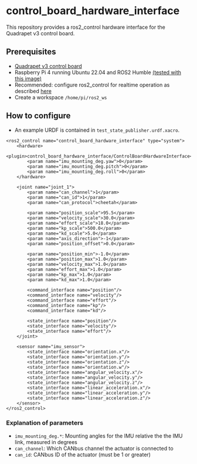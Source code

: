 # control_board_hardware_interface

This repository provides a ros2_control hardware interface for the Quadrapet v3 control board.

## Prerequisites
- [Quadrapet v3 control board](https://oshwlab.com/gabrael_3548/quadrapet-v3-control-power-boards)
- Raspberry Pi 4 running Ubuntu 22.04 and ROS2 Humble [(tested with this image)](https://github.com/ros-realtime/ros-realtime-rpi4-image/releases/tag/22.04.1_v5.15.39-rt42-raspi_ros2_humble)
- Recommended: configure ros2_control for realtime operation as described [here](https://control.ros.org/master/doc/ros2_control/controller_manager/doc/userdoc.html#determinism)
- Create a workspace `/home/pi/ros2_ws`

## How to configure
- An example URDF is contained in `test_state_publisher.urdf.xacro`.
```
<ros2_control name="control_board_hardware_interface" type="system">
    <hardware>
        <plugin>control_board_hardware_interface/ControlBoardHardwareInterface</plugin>
        <param name="imu_mounting_deg.yaw">0</param>
        <param name="imu_mounting_deg.pitch">0</param>
        <param name="imu_mounting_deg.roll">0</param>
    </hardware>

    <joint name="joint_1">
        <param name="can_channel">1</param>
        <param name="can_id">1</param>
        <param name="can_protocol">cheetah</param>

        <param name="position_scale">95.5</param>
        <param name="velocity_scale">30.0</param>
        <param name="effort_scale">18.0</param>
        <param name="kp_scale">500.0</param>
        <param name="kd_scale">5.0</param>
        <param name="axis_direction">-1</param>
        <param name="position_offset">0.0</param>

        <param name="position_min">-1.0</param>
        <param name="position_max">1.0</param>
        <param name="velocity_max">1.0</param>
        <param name="effort_max">1.0</param>
        <param name="kp_max">1.0</param>
        <param name="kd_max">1.0</param>

        <command_interface name="position"/>
        <command_interface name="velocity"/>
        <command_interface name="effort"/>
        <command_interface name="kp"/>
        <command_interface name="kd"/>

        <state_interface name="position"/>
        <state_interface name="velocity"/>
        <state_interface name="effort"/>
    </joint>

    <sensor name="imu_sensor">
        <state_interface name="orientation.x"/>
        <state_interface name="orientation.y"/>
        <state_interface name="orientation.z"/>
        <state_interface name="orientation.w"/>
        <state_interface name="angular_velocity.x"/>
        <state_interface name="angular_velocity.y"/>
        <state_interface name="angular_velocity.z"/>
        <state_interface name="linear_acceleration.x"/>
        <state_interface name="linear_acceleration.y"/>
        <state_interface name="linear_acceleration.z"/>
    </sensor>
</ros2_control>
```
### Explanation of parameters
- `imu_mounting_deg.*`: Mounting angles for the IMU relative the the IMU link, measured in degrees
- `can_channel`: Which CANbus channel the actuator is connected to
- `can_id`: CANbus ID of the actuator (must be 1 or greater)

